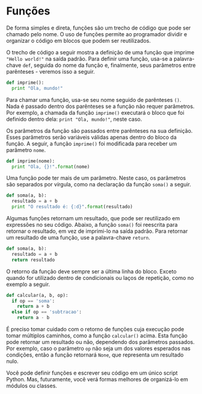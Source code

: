 # Funções

De forma simples e direta, funções são um trecho de código que pode ser chamado pelo nome. O uso de funções permite ao programador dividir e organizar o código em blocos que podem ser reutilizados.

O trecho de código a seguir mostra a definição de uma função que imprime `"Hello world!"` na saída padrão. Para definir uma função, usa-se a palavra-chave `def`, seguida do nome da função e, finalmente, seus parâmetros entre parênteses - veremos isso a seguir.

```python
def imprime():
  print "Ola, mundo!"
```

Para chamar uma função, usa-se seu nome seguido de parênteses `()`. Nada é passado dentro dos parênteses se a função não requer parâmetros. Por exemplo, a chamada da função `imprime()` executará o bloco que foi definido dentro dela: `print "Ola, mundo!"`, neste caso.

Os parâmetros da função são passados entre parênteses na sua definição. Esses parâmetros serão variáveis válidas apenas dentro do bloco da função. A seguir, a função `imprime()` foi modificada para receber um parâmetro `nome`.

```python
def imprime(nome):
  print "Ola, {}!".format(nome)
```

Uma função pode ter mais de um parâmetro. Neste caso, os parâmetros são separados por vírgula, como na declaração da função `soma()` a seguir.

```python
def soma(a, b):
  resultado = a + b
  print "O resultado é: {:d}".format(resultado)
```

Algumas funções retornam um resultado, que pode ser reutilizado em expressões no seu código. Abaixo, a função `soma()` foi reescrita para retornar o resultado, em vez de imprimi-lo na saída padrão. Para retornar um resultado de uma função, use a palavra-chave `return`.

```python
def soma(a, b):
  resultado = a + b
  return resultado
```

O retorno da função deve sempre ser a última linha do bloco. Exceto quando for utilizado dentro de condicionais ou laços de repetição, como no exemplo a seguir.

```python
def calcular(a, b, op):
  if op == 'soma':
    return a + b
  else if op == 'subtracao':
    return a - b
```

É preciso tomar cuidado com o retorno de funções cuja execução pode tomar múltiplos caminhos, como a função `calcular()` acima. Esta função pode retornar um resultado ou não, dependendo dos parâmetros passados. Por exemplo, caso o parâmetro `op` não seja um dos valores esperados nas condições, então a função retornará `None`, que representa um resultado nulo.

Você pode definir funções e escrever seu código em um único script Python. Mas, futuramente, você verá formas melhores de organizá-lo em módulos ou classes.
